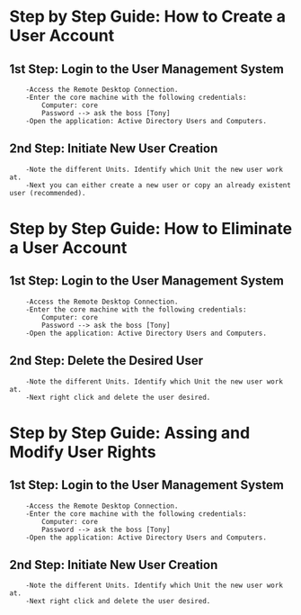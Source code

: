 # Step by Step Guide: How to Create a User Account

## 1st Step: Login to the User Management System

``` 
    -Access the Remote Desktop Connection.
    -Enter the core machine with the following credentials:
        Computer: core
        Password --> ask the boss [Tony]
    -Open the application: Active Directory Users and Computers.
```

## 2nd Step: Initiate New User Creation

```
    -Note the different Units. Identify which Unit the new user work at.
    -Next you can either create a new user or copy an already existent user (recommended).
```



# Step by Step Guide: How to Eliminate a User Account

## 1st Step: Login to the User Management System

``` 
    -Access the Remote Desktop Connection.
    -Enter the core machine with the following credentials:
        Computer: core
        Password --> ask the boss [Tony]
    -Open the application: Active Directory Users and Computers.
```

## 2nd Step: Delete the Desired User

```
    -Note the different Units. Identify which Unit the new user work at.
    -Next right click and delete the user desired.
```



# Step by Step Guide: Assing and Modify User Rights

## 1st Step: Login to the User Management System

``` 
    -Access the Remote Desktop Connection.
    -Enter the core machine with the following credentials:
        Computer: core
        Password --> ask the boss [Tony]
    -Open the application: Active Directory Users and Computers.
```

## 2nd Step: Initiate New User Creation

```
    -Note the different Units. Identify which Unit the new user work at.
    -Next right click and delete the user desired.
```
